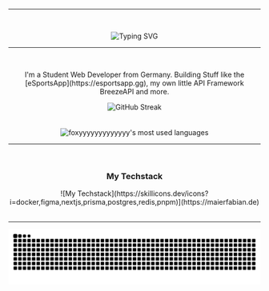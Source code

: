 
---

<br>
<div align="center">
  
<img src="https://readme-typing-svg.demolab.com?font=Open+Sans&weight=800&size=29&pause=1000&color=FF7700&center=true&vCenter=true&random=true&width=700&height=75&lines=Welcome+on+my+Github%F0%9F%91%8B;I'm+Fabian+Student+%26+Webdeveloper;I+would+be+happy+if+you+check+out+my+Portfolio" alt="Typing SVG" /><a href="https://maierfabian.de"></a>
  
---
</div>
<br>

<p align="center">I'm a Student Web Developer from Germany. Building Stuff like the [eSportsApp](https://esportsapp.gg), my own little API Framework BreezeAPI and more.</p>


<div align="center">
  <img src="https://streak-stats.demolab.com?user=foxyyyyyyyyyyyyy&theme=highcontrast&hide_border=true&date_format=j%20M%5B%20Y%5D&mode=weekly&background=00000000" alt="GitHub Streak" /></a>
</div>
<br><br>

<div align="center">
<img alt="foxyyyyyyyyyyyyy's most used languages" src="https://githubstats.maierfabian.de/api/top-langs?username=foxyyyyyyyyyyyyy&theme=gruvbox&bg_color=00000000&show_icons=true&hide_border=true&layout=compact&card_width=350" /> 
  
</div>




---

<br>

<div align="center">
  <h3>My Techstack</h3>
![My Techstack](https://skillicons.dev/icons?i=docker,figma,nextjs,prisma,postgres,redis,pnpm)](https://maierfabian.de)
</div>
 
<br>

---

<div align="center">
  

<img src="https://raw.githubusercontent.com/foxyyyyyyyyyyyyy/foxyyyyyyyyyyyyy/output/snake.svg" alt="Snake animation" />
<br>


</div>

